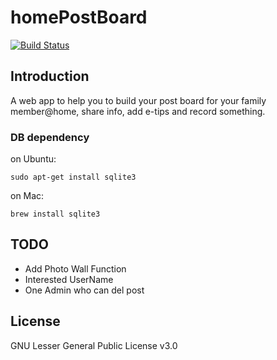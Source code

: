 # homePostBoard
[![Build Status](https://travis-ci.org/superryanguo/homePostBoard.svg?branch=master)](https://travis-ci.org/superryanguo/homePostBoard)
## Introduction
A web app to help you to build your post board for your family member@home, share info, add e-tips and record something.
### DB dependency
on Ubuntu:
```
sudo apt-get install sqlite3
```
on Mac:
```
brew install sqlite3
```
## TODO
- Add Photo Wall Function
- Interested UserName
- One Admin who can del post
## License
GNU Lesser General Public License v3.0
